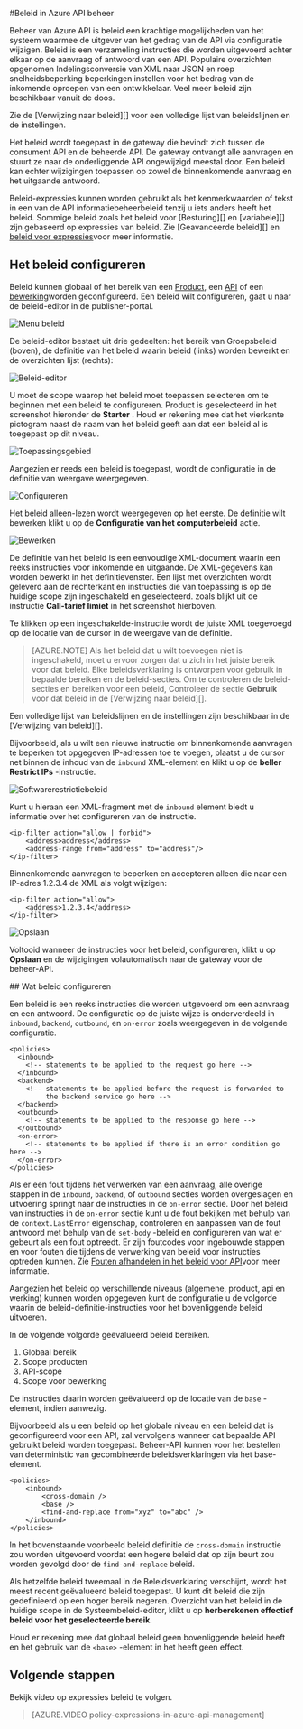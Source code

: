 <properties 
    pageTitle="Beleid in Azure API Management | Microsoft Azure" 
    description="Informatie over het maken, bewerken en configureren van beleid in de beheer-API." 
    services="api-management" 
    documentationCenter="" 
    authors="steved0x" 
    manager="erikre" 
    editor=""/>

<tags 
    ms.service="api-management" 
    ms.workload="mobile" 
    ms.tgt_pltfrm="na" 
    ms.devlang="na" 
    ms.topic="article" 
    ms.date="10/25/2016" 
    ms.author="sdanie"/>


#<a name="policies-in-azure-api-management"></a>Beleid in Azure API beheer

Beheer van Azure API is beleid een krachtige mogelijkheden van het systeem waarmee de uitgever van het gedrag van de API via configuratie wijzigen. Beleid is een verzameling instructies die worden uitgevoerd achter elkaar op de aanvraag of antwoord van een API. Populaire overzichten opgenomen Indelingsconversie van XML naar JSON en roep snelheidsbeperking beperkingen instellen voor het bedrag van de inkomende oproepen van een ontwikkelaar. Veel meer beleid zijn beschikbaar vanuit de doos.

Zie de [Verwijzing naar beleid][] voor een volledige lijst van beleidslijnen en de instellingen.

Het beleid wordt toegepast in de gateway die bevindt zich tussen de consument API en de beheerde API. De gateway ontvangt alle aanvragen en stuurt ze naar de onderliggende API ongewijzigd meestal door. Een beleid kan echter wijzigingen toepassen op zowel de binnenkomende aanvraag en het uitgaande antwoord.

Beleid-expressies kunnen worden gebruikt als het kenmerkwaarden of tekst in een van de API informatiebeheerbeleid tenzij u iets anders heeft het beleid. Sommige beleid zoals het beleid voor [Besturing][] en [variabele][] zijn gebaseerd op expressies van beleid. Zie [Geavanceerde beleid][] en [beleid voor expressies][]voor meer informatie.

## <a name="scopes"> </a>Het beleid configureren
Beleid kunnen globaal of het bereik van een [Product][], een [API][] of een [bewerking][]worden geconfigureerd. Een beleid wilt configureren, gaat u naar de beleid-editor in de publisher-portal.

![Menu beleid][policies-menu]

De beleid-editor bestaat uit drie gedeelten: het bereik van Groepsbeleid (boven), de definitie van het beleid waarin beleid (links) worden bewerkt en de overzichten lijst (rechts):

![Beleid-editor][policies-editor]

U moet de scope waarop het beleid moet toepassen selecteren om te beginnen met een beleid te configureren. Product is geselecteerd in het screenshot hieronder de **Starter** . Houd er rekening mee dat het vierkante pictogram naast de naam van het beleid geeft aan dat een beleid al is toegepast op dit niveau.

![Toepassingsgebied][policies-scope]

Aangezien er reeds een beleid is toegepast, wordt de configuratie in de definitie van weergave weergegeven.

![Configureren][policies-configure]

Het beleid alleen-lezen wordt weergegeven op het eerste. De definitie wilt bewerken klikt u op de **Configuratie van het computerbeleid** actie.

![Bewerken][policies-edit]

De definitie van het beleid is een eenvoudige XML-document waarin een reeks instructies voor inkomende en uitgaande. De XML-gegevens kan worden bewerkt in het definitievenster. Een lijst met overzichten wordt geleverd aan de rechterkant en instructies die van toepassing is op de huidige scope zijn ingeschakeld en geselecteerd. zoals blijkt uit de instructie **Call-tarief limiet** in het screenshot hierboven.

Te klikken op een ingeschakelde-instructie wordt de juiste XML toegevoegd op de locatie van de cursor in de weergave van de definitie. 

>[AZURE.NOTE] Als het beleid dat u wilt toevoegen niet is ingeschakeld, moet u ervoor zorgen dat u zich in het juiste bereik voor dat beleid. Elke beleidsverklaring is ontworpen voor gebruik in bepaalde bereiken en de beleid-secties. Om te controleren de beleid-secties en bereiken voor een beleid, Controleer de sectie **Gebruik** voor dat beleid in de [Verwijzing naar beleid][].

Een volledige lijst van beleidslijnen en de instellingen zijn beschikbaar in de [Verwijzing van beleid][].

Bijvoorbeeld, als u wilt een nieuwe instructie om binnenkomende aanvragen te beperken tot opgegeven IP-adressen toe te voegen, plaatst u de cursor net binnen de inhoud van de `inbound` XML-element en klikt u op de **beller Restrict IPs** -instructie.

![Softwarerestrictiebeleid][policies-restrict]

Kunt u hieraan een XML-fragment met de `inbound` element biedt u informatie over het configureren van de instructie.

    <ip-filter action="allow | forbid">
        <address>address</address>
        <address-range from="address" to="address"/>
    </ip-filter>

Binnenkomende aanvragen te beperken en accepteren alleen die naar een IP-adres 1.2.3.4 de XML als volgt wijzigen:

    <ip-filter action="allow">
        <address>1.2.3.4</address>
    </ip-filter>

![Opslaan][policies-save]

Voltooid wanneer de instructies voor het beleid, configureren, klikt u op **Opslaan** en de wijzigingen volautomatisch naar de gateway voor de beheer-API.

##<a name="sections"> </a>Wat beleid configureren

Een beleid is een reeks instructies die worden uitgevoerd om een aanvraag en een antwoord. De configuratie op de juiste wijze is onderverdeeld in `inbound`, `backend`, `outbound`, en `on-error` zoals weergegeven in de volgende configuratie.

    <policies>
      <inbound>
        <!-- statements to be applied to the request go here -->
      </inbound>
      <backend>
        <!-- statements to be applied before the request is forwarded to 
             the backend service go here -->
      </backend>
      <outbound>
        <!-- statements to be applied to the response go here -->
      </outbound>
      <on-error>
        <!-- statements to be applied if there is an error condition go here -->
      </on-error>
    </policies> 

Als er een fout tijdens het verwerken van een aanvraag, alle overige stappen in de `inbound`, `backend`, of `outbound` secties worden overgeslagen en uitvoering springt naar de instructies in de `on-error` sectie. Door het beleid van instructies in de `on-error` sectie kunt u de fout bekijken met behulp van de `context.LastError` eigenschap, controleren en aanpassen van de fout antwoord met behulp van de `set-body` -beleid en configureren van wat er gebeurt als een fout optreedt. Er zijn foutcodes voor ingebouwde stappen en voor fouten die tijdens de verwerking van beleid voor instructies optreden kunnen. Zie [Fouten afhandelen in het beleid voor API](https://msdn.microsoft.com/library/azure/mt629506.aspx)voor meer informatie.

Aangezien het beleid op verschillende niveaus (algemene, product, api en werking) kunnen worden opgegeven kunt de configuratie u de volgorde waarin de beleid-definitie-instructies voor het bovenliggende beleid uitvoeren. 

In de volgende volgorde geëvalueerd beleid bereiken.

1. Globaal bereik
2. Scope producten
3. API-scope
4. Scope voor bewerking

De instructies daarin worden geëvalueerd op de locatie van de `base` -element, indien aanwezig.

Bijvoorbeeld als u een beleid op het globale niveau en een beleid dat is geconfigureerd voor een API, zal vervolgens wanneer dat bepaalde API gebruikt beleid worden toegepast. Beheer-API kunnen voor het bestellen van deterministic van gecombineerde beleidsverklaringen via het base-element. 

    <policies>
        <inbound>
            <cross-domain />
            <base />
            <find-and-replace from="xyz" to="abc" />
        </inbound>
    </policies>

In het bovenstaande voorbeeld beleid definitie de `cross-domain` instructie zou worden uitgevoerd voordat een hogere beleid dat op zijn beurt zou worden gevolgd door de `find-and-replace` beleid.

Als hetzelfde beleid tweemaal in de Beleidsverklaring verschijnt, wordt het meest recent geëvalueerd beleid toegepast. U kunt dit beleid die zijn gedefinieerd op een hoger bereik negeren. Overzicht van het beleid in de huidige scope in de Systeembeleid-editor, klikt u op **herberekenen effectief beleid voor het geselecteerde bereik**.

Houd er rekening mee dat globaal beleid geen bovenliggende beleid heeft en het gebruik van de `<base>` -element in het heeft geen effect. 

## <a name="next-steps"></a>Volgende stappen

Bekijk video op expressies beleid te volgen.

> [AZURE.VIDEO policy-expressions-in-azure-api-management]

[Beleidsverwijzing]: api-management-policy-reference.md
[Product]: api-management-howto-add-products.md
[API]: api-management-howto-add-products.md#add-apis 
[Bewerking]: api-management-howto-add-operations.md

[Geavanceerde beleidsregels]: https://msdn.microsoft.com/library/azure/dn894085.aspx
[Controlestroom]: https://msdn.microsoft.com/library/azure/dn894085.aspx#choose
[Set variabele]: https://msdn.microsoft.com/library/azure/dn894085.aspx#set_variable
[Beleid voor expressies]: https://msdn.microsoft.com/library/azure/dn910913.aspx

[policies-menu]: ./media/api-management-howto-policies/api-management-policies-menu.png
[policies-editor]: ./media/api-management-howto-policies/api-management-policies-editor.png
[policies-scope]: ./media/api-management-howto-policies/api-management-policies-scope.png
[policies-configure]: ./media/api-management-howto-policies/api-management-policies-configure.png
[policies-edit]: ./media/api-management-howto-policies/api-management-policies-edit.png
[policies-restrict]: ./media/api-management-howto-policies/api-management-policies-restrict.png
[policies-save]: ./media/api-management-howto-policies/api-management-policies-save.png
